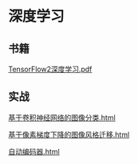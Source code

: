 # 深度学习

## 书籍

[TensorFlow2深度学习.pdf](./docs/TensorFlow2深度学习.pdf)

## 实战
[基于卷积神经网络的图像分类.html](./基于卷积神经网络的图像分类.html)

[基于像素梯度下降的图像风格迁移.html](./基于像素梯度下降的图像风格迁移.html)

[自动编码器.html](./自动编码器.html)
